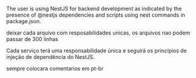 The user is using NestJS for backend development as indicated by the presence of @nestjs dependencies and scripts using nest commands in package.json.

deixar cada arquivo com resposabilidades unicas, os arquivos nao podem passar de 300 linhas 

Cada serviço terá uma responsabilidade única e seguirá os princípios de injeção de dependência do NestJS.

sempre colocara comentarios em pt-br